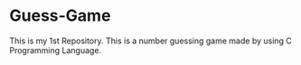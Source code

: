 # Guess-Game
This is my 1st Repository. This is a number guessing game made by using C Programming Language. 
